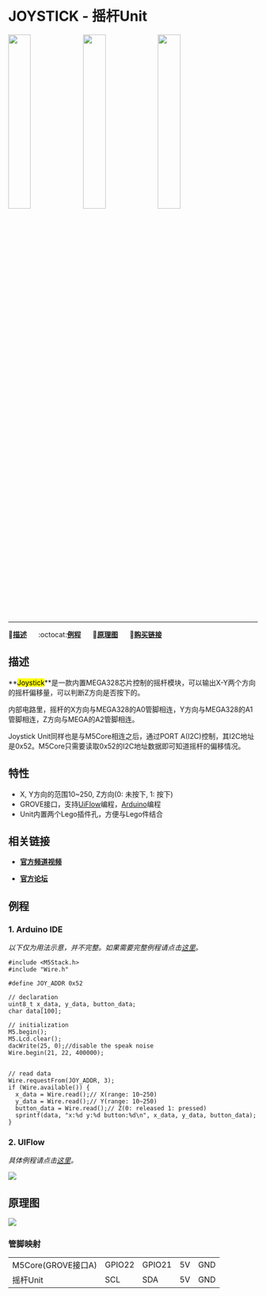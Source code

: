 # JOYSTICK - 摇杆Unit

<img src="assets/img/product_pics/unit/M5GO_Unit_joystick_01.png" width="30%" height="30%"><img src="assets/img/product_pics/unit/M5GO_Unit_joystick_02.png" width="30%" height="30%"><img src="assets/img/product_pics/unit/unit_joystick_grove_a.png" width="30%" height="30%">

<!-- <img src="assets/img/product_pics/unit/M5GO_Unit_joystick_03.png" width="30%" height="30%"> -->

***

:memo:**[描述](#描述)**&nbsp;&nbsp;&nbsp;&nbsp;&nbsp;&nbsp;:octocat:**[例程](#例程)**&nbsp;&nbsp;&nbsp;&nbsp;&nbsp;&nbsp;:electric_plug:**[原理图](#原理图)**&nbsp;&nbsp;&nbsp;&nbsp;&nbsp;&nbsp;🛒**[购买链接](https://item.taobao.com/item.htm?spm=a1z10.3-c.w4002-1172588106.66.159c425eoqBTTY&id=577874535012)**

## 描述

**<mark>Joystick</mark>**是一款内置MEGA328芯片控制的摇杆模块，可以输出X-Y两个方向的摇杆偏移量，可以判断Z方向是否按下的。

内部电路里，摇杆的X方向与MEGA328的A0管脚相连，Y方向与MEGA328的A1管脚相连，Z方向与MEGA的A2管脚相连。

Joystick Unit同样也是与M5Core相连之后，通过PORT A(I2C)控制，其I2C地址是0x52。M5Core只需要读取0x52的I2C地址数据即可知道摇杆的偏移情况。

## 特性

-  X, Y方向的范围10~250, Z方向(0: 未按下, 1: 按下)
-  GROVE接口，支持[UiFlow](http://flow.m5stack.com)编程，[Arduino](http://www.arduino.cc)编程
-  Unit内置两个Lego插件孔，方便与Lego件结合

## 相关链接

- **[官方频道视频](https://i.youku.com/i/UNjE1ODA2MzE0OA==?spm=a2hzp.8253869.0.0)**

- **[官方论坛](http://forum.m5stack.com/)**

## 例程

### 1. Arduino IDE

*以下仅为用法示意，并不完整。如果需要完整例程请点击[这里](https://github.com/m5stack/M5-ProductExampleCodes/tree/master/Unit/JOYSTICK/Arduino)。*

```arduino
#include <M5Stack.h>
#include "Wire.h"

#define JOY_ADDR 0x52

// declaration
uint8_t x_data, y_data, button_data;
char data[100];

// initialization
M5.begin();
M5.Lcd.clear();
dacWrite(25, 0);//disable the speak noise
Wire.begin(21, 22, 400000);


// read data
Wire.requestFrom(JOY_ADDR, 3);
if (Wire.available()) {
  x_data = Wire.read();// X(range: 10~250)
  y_data = Wire.read();// Y(range: 10~250)
  button_data = Wire.read();// Z(0: released 1: pressed)
  sprintf(data, "x:%d y:%d button:%d\n", x_data, y_data, button_data);
}
```

### 2. UIFlow

*具体例程请点击[这里](https://github.com/m5stack/M5-ProductExampleCodes/tree/master/Unit/JOYSTICK/UIFlow)。*

<img src="assets/img/product_pics/unit/unit_example/JOYSTICK/example_unit_joystick_03.png">

## 原理图

<img src="assets/img/product_pics/unit/joystick_sch.png">

### 管脚映射

<table>
 <tr><td>M5Core(GROVE接口A)</td><td>GPIO22</td><td>GPIO21</td><td>5V</td><td>GND</td></tr>
 <tr><td>摇杆Unit</td><td>SCL</td><td>SDA</td><td>5V</td><td>GND</td></tr>
</table>